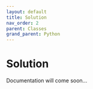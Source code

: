 ```yaml
---
layout: default
title: Solution
nav_order: 2
parent: Classes
grand_parent: Python
---
```


# Solution

Documentation will come soon...
